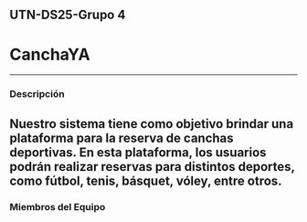 ## UTN-DS25-Grupo 4
# CanchaYA
---
### Descripción
Nuestro sistema tiene como objetivo brindar una plataforma para la reserva de canchas deportivas. En esta plataforma, los usuarios podrán realizar reservas para distintos deportes, como fútbol, tenis, básquet, vóley, entre otros.
---
### Miembros del Equipo
